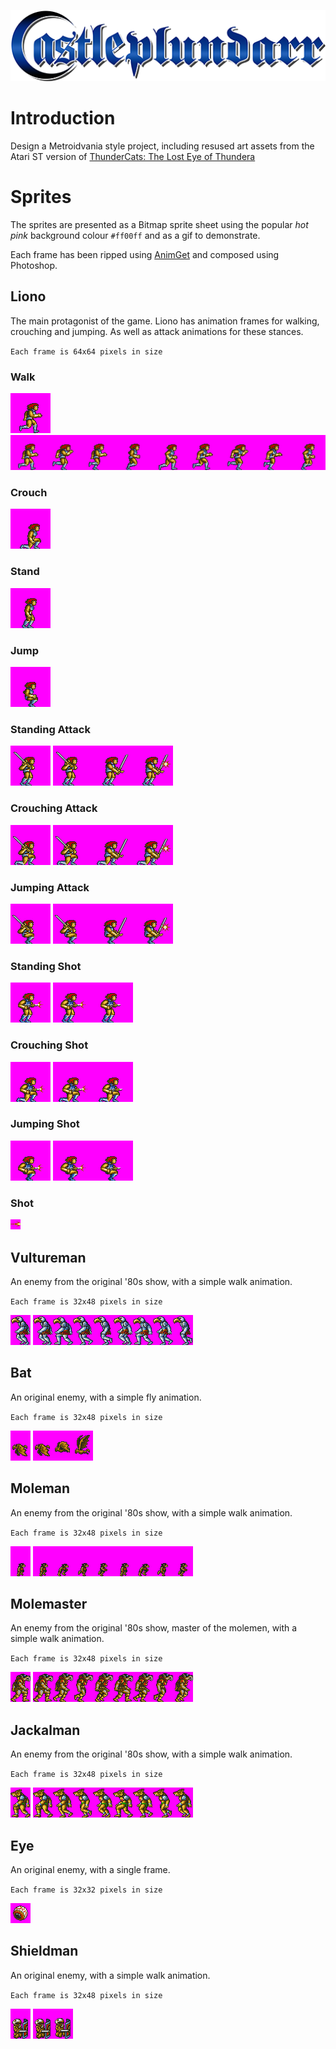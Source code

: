 ![castleplundarr logo](https://github.com/john-lay/castle-plun-darr/raw/develop/logo.png)

# Introduction
Design a Metroidvania style project, including resused art assets from the Atari ST version of [ThunderCats: The Lost Eye of Thundera](https://en.wikipedia.org/wiki/ThunderCats_(1987_video_game))

# Sprites
The sprites are presented as a Bitmap sprite sheet using the popular _hot pink_ background colour `#ff00ff` and as a gif to demonstrate.

Each frame has been ripped using [AnimGet](https://mugenarchive.com/forums/downloads.php?do=file&id=61108-animget-michael-menne) and composed using Photoshop.

## Liono

The main protagonist of the game. Liono has animation frames for walking, crouching and jumping. As well as attack animations for these stances.

`Each frame is 64x64 pixels in size`

### Walk
![walk animation](https://github.com/john-lay/castle-plun-darr/raw/develop/sprites/walk.gif)
![walk spritesheet](https://github.com/john-lay/castle-plun-darr/raw/develop/sprites/walk.bmp)

### Crouch
![crouch spritesheet](https://github.com/john-lay/castle-plun-darr/raw/develop/sprites/crouch.bmp)

### Stand
![stand spritesheet](https://github.com/john-lay/castle-plun-darr/raw/develop/sprites/stand.bmp)

### Jump
![jump spritesheet](https://github.com/john-lay/castle-plun-darr/raw/develop/sprites/jump.bmp)

### Standing Attack
![attack animation](https://github.com/john-lay/castle-plun-darr/raw/develop/sprites/attack.gif)
![attack spritesheet](https://github.com/john-lay/castle-plun-darr/raw/develop/sprites/attack.bmp)

### Crouching Attack
![crouch attack animation](https://github.com/john-lay/castle-plun-darr/raw/develop/sprites/crouch-attack.gif)
![crouch attack spritesheet](https://github.com/john-lay/castle-plun-darr/raw/develop/sprites/crouch-attack.bmp)

### Jumping Attack
![jump attack animation](https://github.com/john-lay/castle-plun-darr/raw/develop/sprites/jump-attack.gif)
![jump attack spritesheet](https://github.com/john-lay/castle-plun-darr/raw/develop/sprites/jump-attack.bmp)

### Standing Shot
![standing shot animation](https://github.com/john-lay/castle-plun-darr/raw/develop/sprites/stand-shot.gif)
![standing shot spritesheet](https://github.com/john-lay/castle-plun-darr/raw/develop/sprites/stand-shot.bmp)

### Crouching Shot
![crouch shot animation](https://github.com/john-lay/castle-plun-darr/raw/develop/sprites/crouch-shot.gif)
![crouch shot spritesheet](https://github.com/john-lay/castle-plun-darr/raw/develop/sprites/crouch-shot.bmp)

### Jumping Shot
![jump shot animation](https://github.com/john-lay/castle-plun-darr/raw/develop/sprites/jump-shot.gif)
![jump shot spritesheet](https://github.com/john-lay/castle-plun-darr/raw/develop/sprites/jump-shot.bmp)

### Shot
![shot spritesheet](https://github.com/john-lay/castle-plun-darr/raw/develop/sprites/shot.bmp)

## Vultureman

An enemy from the original '80s show, with a simple walk animation. 

`Each frame is 32x48 pixels in size`

![vultureman animation](https://github.com/john-lay/castle-plun-darr/raw/develop/sprites/vultureman.gif)
![vultureman spritesheet](https://github.com/john-lay/castle-plun-darr/raw/develop/sprites/vultureman.bmp)

## Bat

An original enemy, with a simple fly animation. 

`Each frame is 32x48 pixels in size`

![bat animation](https://github.com/john-lay/castle-plun-darr/raw/develop/sprites/bat.gif)
![bat spritesheet](https://github.com/john-lay/castle-plun-darr/raw/develop/sprites/bat.bmp)

## Moleman

An enemy from the original '80s show, with a simple walk animation. 

`Each frame is 32x48 pixels in size`

![moleman animation](https://github.com/john-lay/castle-plun-darr/raw/develop/sprites/moleman.gif)
![moleman spritesheet](https://github.com/john-lay/castle-plun-darr/raw/develop/sprites/moleman.bmp)

## Molemaster

An enemy from the original '80s show, master of the molemen, with a simple walk animation. 

`Each frame is 32x48 pixels in size`

![molemaster animation](https://github.com/john-lay/castle-plun-darr/raw/develop/sprites/molemaster.gif)
![molemaster spritesheet](https://github.com/john-lay/castle-plun-darr/raw/develop/sprites/molemaster.bmp)

## Jackalman

An enemy from the original '80s show, with a simple walk animation. 

`Each frame is 32x48 pixels in size`

![jackalman animation](https://github.com/john-lay/castle-plun-darr/raw/develop/sprites/jackalman.gif)
![jackalman spritesheet](https://github.com/john-lay/castle-plun-darr/raw/develop/sprites/jackalman.bmp)

## Eye

An original enemy, with a single frame. 

`Each frame is 32x32 pixels in size`

![eye spritesheet](https://github.com/john-lay/castle-plun-darr/raw/develop/sprites/eye.bmp)

## Shieldman

An original enemy, with a simple walk animation. 

`Each frame is 32x48 pixels in size`

![shieldman animation](https://github.com/john-lay/castle-plun-darr/raw/develop/sprites/shieldman.gif)
![shieldman spritesheet](https://github.com/john-lay/castle-plun-darr/raw/develop/sprites/shieldman.bmp)
